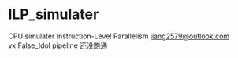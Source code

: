 # ILP_simulater
CPU simulater Instruction-Level Parallelism
jiang2579@outlook.com
vx:False_Idol
pipeline 还没跑通
